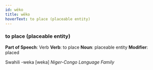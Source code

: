 ```yaml
---
id: wëko
title: wëko
hoverText: to place (placeable entity)
---
```


### to place (placeable entity)

**Part of Speech**: Verb
**Verb**: to place
**Noun**: placeable entity
**Modifier**: placed

Swahili -weka [weka]
*Niger-Congo Language Family*
